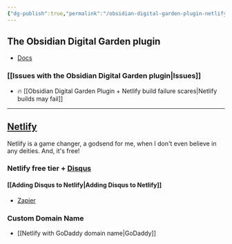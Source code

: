 ```yaml
---
{"dg-publish":true,"permalink":"/obsidian-digital-garden-plugin-netlify/","noteIcon":"2","created":"","updated":""}
---
```


## The Obsidian Digital Garden plugin
- [Docs](https://dg-docs.ole.dev/)
### [[Issues with the Obsidian Digital Garden plugin\|Issues]]

- 🔥 [[Obsidian Digital Garden Plugin + Netlify build failure scares\|Netlify builds may fail]]  

---
## [Netlify](https://www.netlify.com/)

Netlify is a game changer, a godsend for me, when I don't even believe in any deities. And, it's free!
### Netlify free tier + [Disqus](https://disqus.com/)
#### [[Adding Disqus to Netlify\|Adding Disqus to Netlify]]
- [Zapier](https://zapier.com/apps/disqus/integrations/netlify)
### Custom Domain Name
- [[Netlify with GoDaddy domain name\|GoDaddy]]